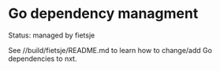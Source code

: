 Go dependency managment
=======================

Status: managed by fietsje

See //build/fietsje/README.md to learn how to change/add Go dependencies to nxt.
